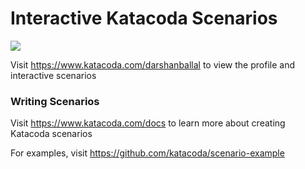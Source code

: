 # Interactive Katacoda Scenarios

[![](http://shields.katacoda.com/katacoda/darshanballal/count.svg)](https://www.katacoda.com/darshanballal "Get your profile on Katacoda.com")

Visit https://www.katacoda.com/darshanballal to view the profile and interactive scenarios

### Writing Scenarios
Visit https://www.katacoda.com/docs to learn more about creating Katacoda scenarios

For examples, visit https://github.com/katacoda/scenario-example
